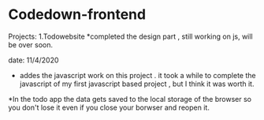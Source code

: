 # Codedown-frontend

Projects: 
1.Todowebsite
  *completed the design part , still working on js, will be over soon.
  
date: 11/4/2020
  * addes the javascript work on this project . it took a while to complete 
  the javascript of my first javascript based project , but I think 
  it was worth it. 
  
  *In the todo app the data gets saved to the local storage of the browser so you 
  don't lose it even if you close your borwser and reopen it. 
